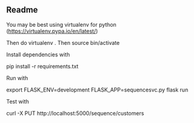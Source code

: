 Readme
------

You may be best using virtualenv for python (https://virtualenv.pypa.io/en/latest/)

Then do virtualenv .
Then source bin/activate

Install dependencies with

pip install -r requirements.txt

Run with

export FLASK_ENV=development
FLASK_APP=sequencesvc.py flask run


Test with

curl -X PUT http://localhost:5000/sequence/customers